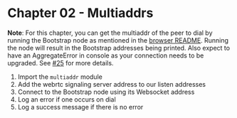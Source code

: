 # Chapter 02 - Multiaddrs

**Note**: For this chapter, you can get the multiaddr of the peer to dial by running the Bootstrap node as mentioned in the [browser README](../README.md). Running the node will result in the Bootstrap addresses being printed. Also expect to have an AggregateError in console as your connection needs to be upgraded. See [#25](/../../issues/25) for more details.

1. Import the `multiaddr` module
1. Add the webrtc signaling server address to our listen addresses
1. Connect to the Bootstrap node using its Websocket address
1. Log an error if one occurs on dial
1. Log a success message if there is no error
